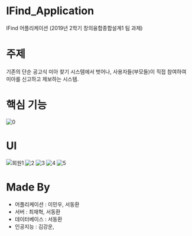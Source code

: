 # IFind_Application
IFind 어플리케이션
(2019년 2학기 창의융합종합설계1 팀 과제)

# 주제
기존의 단순 공고식 미아 찾기 시스템에서 벗어나,
사용자들(부모들)이 직접 참여하여 미아를 신고하고 제보하는 시스템.

# 핵심 기능
![0](https://user-images.githubusercontent.com/51351974/71304792-61f7e700-240e-11ea-9096-23cb7efb2f7b.jpg)

# UI
![회원1](https://user-images.githubusercontent.com/51351974/71304787-615f5080-240e-11ea-8a2d-adb7cfe89082.jpg) ![2](https://user-images.githubusercontent.com/51351974/71304788-615f5080-240e-11ea-855c-0a519469c394.jpg) ![3](https://user-images.githubusercontent.com/51351974/71304789-615f5080-240e-11ea-8e10-b511cd85b038.jpg)
![4](https://user-images.githubusercontent.com/51351974/71304790-61f7e700-240e-11ea-9c0d-a1e01ae22a00.jpg) ![5](https://user-images.githubusercontent.com/51351974/71304791-61f7e700-240e-11ea-9ae7-2746881fbc8f.jpg)

# Made By
* 어플리케이션 : 이민우, 서동환
* 서버 : 최재혁, 서동환
* 데이터베이스 : 서동환
* 인공지능 : 김강운, 
